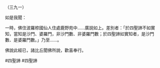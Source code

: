 （三九一）

如是我聞：

一時，佛住波羅㮈國仙人住處鹿野苑中……廣說如上。差別者：「於四聖諦不如實知，當知是沙門、婆羅門，非沙門數、非婆羅門數；於四聖諦如實知者，是沙門數、是婆羅門數。」乃至……。

佛說此經已，諸比丘聞佛所說，歡喜奉行。




#四聖諦
#四聖諦
